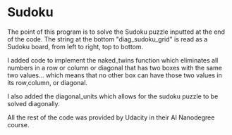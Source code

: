 # Sudoku
The point of this program is to solve the Sudoku puzzle inputted at the end of the code.
The string at the bottom "diag_sudoku_grid" is read as a Sudoku board, from left to right, top to bottom.

I added code to implement the naked_twins function which eliminates all numbers in a row or column or diagonal that has two boxes with the same two values... which means that no other box can have those two values in its row,column, or diagonal.

I also added the diagonal_units which allows for the sudoku puzzle to be solved diagonally.

All the rest of the code was provided by Udacity in their AI Nanodegree course.
